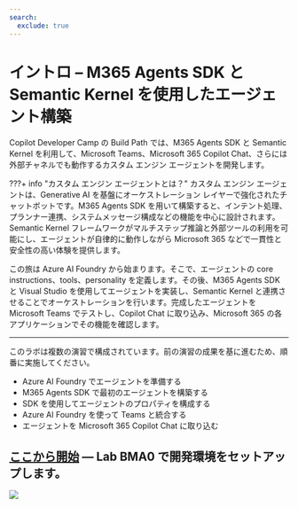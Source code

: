 ```yaml
---
search:
  exclude: true
---
```

# イントロ – M365 Agents SDK と Semantic Kernel を使用したエージェント構築

Copilot Developer Camp の Build Path では、M365 Agents SDK と Semantic Kernel を利用して、Microsoft Teams、Microsoft 365 Copilot Chat、さらには外部チャネルでも動作するカスタム エンジン エージェントを開発します。

???+ info "カスタム エンジン エージェントとは？"
    カスタム エンジン エージェントは、Generative AI を基盤にオーケストレーション レイヤーで強化されたチャットボットです。M365 Agents SDK を用いて構築すると、インテント処理、プランナー連携、システムメッセージ構成などの機能を中心に設計されます。Semantic Kernel フレームワークがマルチステップ推論と外部ツールの利用を可能にし、エージェントが自律的に動作しながら Microsoft 365 などで一貫性と安全性の高い体験を提供します。

この旅は Azure AI Foundry から始まります。そこで、エージェントの core instructions、tools、personality を定義します。その後、M365 Agents SDK と Visual Studio を使用してエージェントを実装し、Semantic Kernel と連携させることでオーケストレーションを行います。完成したエージェントを Microsoft Teams でテストし、Copilot Chat に取り込み、Microsoft 365 の各アプリケーションでその機能を確認します。

<hr />
このラボは複数の演習で構成されています。前の演習の成果を基に進むため、順番に実施してください。

* Azure AI Foundry でエージェントを準備する
* M365 Agents SDK で最初のエージェントを構築する
* SDK を使用してエージェントのプロパティを構成する
* Azure AI Foundry を使って Teams と統合する
* エージェントを Microsoft 365 Copilot Chat に取り込む

## <a href="./00-prerequisites">ここから開始</a> — Lab BMA0 で開発環境をセットアップします。

<img src="https://m365-visitor-stats.azurewebsites.net/copilot-camp/custom-engine/agents-sdk/index" />
